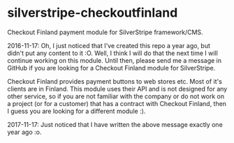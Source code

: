 # silverstripe-checkoutfinland
Checkout Finland payment module for SilverStripe framework/CMS.

2016-11-17: Oh, I just noticed that I've created this repo a year ago, but didn't put any content to it :O. Well, I think I will do that the next time I will continue working on this module. Until then, please send me a message in GitHub if you are looking for a Checkout Finland module for SilverStripe.

Checkout Finland provides payment buttons to web stores etc. Most of it's clients are in Finland. This module uses their API and is not designed for any other service, so if you are not familiar with the company or do not work on a project (or for a customer) that has a contract with Checkout Finland, then I guess you are looking for a different module :).

2017-11-17: Just noticed that I have written the above message exactly one year ago :o.
